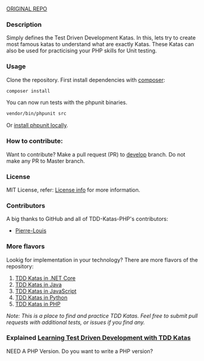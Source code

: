 [ORIGINAL REPO](https://github.com/garora/TDD-Katas-PHP)

### Description
Simply defines the Test Driven Development Katas. In this, lets try to create most famous katas to understand what are exactly Katas. These Katas can also be used for practicising your PHP skills for Unit testing.

### Usage
Clone the repository. First install dependencies with [composer](https://getcomposer.org): 
```bash
composer install
```
You can now run tests with the phpunit binaries.
```bash
vendor/bin/phpunit src
```
Or [install phpunit locally](https://phpunit.de/manual/6.5/en/installation.html).

### How to contribute:
Want to contribute? Make a pull request (PR) to [develop](https://github.com/garora/TDD-Katas-PHP/tree/dev) branch. Do not make any PR to Master branch.

### License
MIT License, refer: [License info](/LICENSE.txt) for more information.

### Contributors
A big thanks to GitHub and all of TDD-Katas-PHP's contributors:

* [Pierre-Louis](https://github.com/Kishlin)

### More flavors
Lookig for implementation in your technology? There are more flavors of the repository:

 1. [TDD Katas in .NET Core](https://github.com/garora/TDD-Katas-NETCore)
 2. [TDD Katas in Java](https://github.com/garora/TDD-Katas-Java)
 3. [TDD Katas in JavaScript](https://github.com/garora/TDD-Katas-JavaScript)
 4. [TDD Katas in Python](https://github.com/garora/TDD-Katas-Python)
 5. [TDD Katas in PHP](https://github.com/garora/TDD-Katas-PHP)

_Note: This is a place to find and practice TDD Katas. Feel free to submit pull requests with additional tests, or issues if you find any._

### Explained [Learning Test Driven Development with TDD Katas](http://goo.gl/5NYpVI)
NEED A PHP Version. Do you want to write a PHP version?
